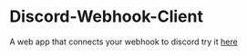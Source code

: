 # Discord-Webhook-Client
A web app that connects your webhook to discord
try it [here](https://bad-boy-codes.github.io/Discord-Webhook-Client)
